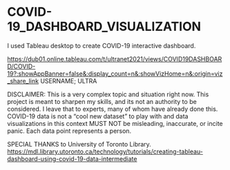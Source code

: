 # COVID-19_DASHBOARD_VISUALIZATION

I used Tableau desktop to create COVID-19 interactive dashboard.

https://dub01.online.tableau.com/t/ultranet2021/views/COVID19DASHBOARD/COVID-19?:showAppBanner=false&:display_count=n&:showVizHome=n&:origin=viz_share_link
USERNAME; ULTRA


DISCLAIMER: This is a very complex topic and situation right now. This project is meant to sharpen my skills, and its not an authority to be considered. I leave that to experts, many of whom have already done this.
COVID-19 data is not a “cool new dataset” to play with and data visualizations in this context MUST NOT be misleading, inaccurate, or incite panic. Each data point represents a person. 



SPECIAL THANKS to University of Toronto Library.
https://mdl.library.utoronto.ca/technology/tutorials/creating-tableau-dashboard-using-covid-19-data-intermediate
